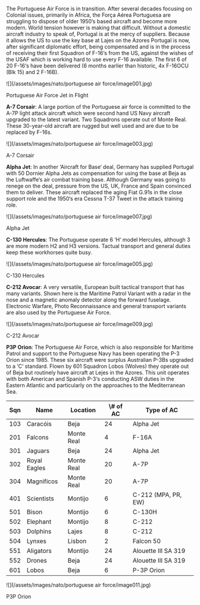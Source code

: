The Portuguese Air Force is in transition. After several decades focusing on Colonial issues, primarily in Africa, the Força Aérea Portuguesa are struggling to dispose of older 1950‘s based aircraft and become more modern. World tension however is making that difficult. Without a domestic aircraft industry to speak of, Portugal is at the mercy of suppliers. Because it allows the US to use the key base at Lajes on the Azores Portugal is now, after significant diplomatic effort, being compensated and is in the process of receiving their first Squadron of F-16‘s from the US, against the wishes of the USAF which is working hard to use every F-16 available. The first 6 of 20 F-16‘s have been delivered (6 months earlier than historic, 4x F-16OCU (Blk 15) and 2 F-16B).

![](/assets/images/nato/portuguese air force/image001.jpg)

Portuguese Air Force Jet in Flight

**A-7 Corsair**: A large portion of the Portuguese air force is committed to the A-7P light attack aircraft which were second hand US Navy aircraft upgraded to the latest variant. Two Squadrons operate out of Monte Real. These 30-year-old aircraft are rugged but well used and are due to be replaced by F-16s.

![](/assets/images/nato/portuguese air force/image003.jpg)

A-7 Corsair

**Alpha Jet**: In another ‘Aircraft for Base‘ deal, Germany has supplied Portugal with 50 Dornier Alpha Jets as compensation for using the base at Beja as the Luftwaffe‘s air combat training base. Although Germany was going to renege on the deal, pressure from the US, UK, France and Spain convinced them to deliver. These aircraft replaced the aging Fiat G.91s in the close support role and the 1950‘s era Cessna T-37 Tweet in the attack training role.

![](/assets/images/nato/portuguese air force/image007.jpg)

Alpha Jet

**C-130 Hercules**: The Portuguese operate 6 ‘H‘ model Hercules, although 3 are more modern H2 and H3 versions. Tactual transport and general duties keep these workhorses quite busy.

![](/assets/images/nato/portuguese air force/image005.jpg)

C-130 Hercules

**C-212 Avocar**: A very versatile, European built tactical transport that has many variants. Shown here is the Maritime Patrol Variant with a radar in the nose and a magnetic anomaly detector along the forward fuselage. Electronic Warfare, Photo Reconnaissance and general transport variants are also used by the Portuguese Air Force.

![](/assets/images/nato/portuguese air force/image009.jpg)

C-212 Avocar

**P3P Orion**: The Portuguese Air Force, which is also responsible for Maritime Patrol and support to the Portuguese Navy has been operating the P-3 Orion since 1985. These six aircraft were surplus Australian P-3Bs upgraded to a ‘C‘ standard. Flown by 601 Squadron Lobos (Wolves) they operate out of Beja but routinely have aircraft at Lejes in the Azores. This unit operates with both American and Spanish P-3‘s conducting ASW duties in the Eastern Atlantic and particularly on the approaches to the Mediterranean Sea.

| Sqn | Name         | Location   | \\# of AC | Type of AC          |
| --- | ------------ | ---------- | --------- | ------------------- |
| 103 | Caracóis     | Beja       | 24        | Alpha Jet           |
| 201 | Falcons      | Monte Real | 4         | F-16A               |
| 301 | Jaguars      | Beja       | 24        | Alpha Jet           |
| 302 | Royal Eagles | Monte Real | 20        | A-7P                |
| 304 | Magnificos   | Monte Real | 20        | A-7P                |
| 401 | Scientists   | Montijo    | 6         | C-212 (MPA, PR, EW) |
| 501 | Bison        | Montijo    | 6         | C-130H              |
| 502 | Elephant     | Montijo    | 8         | C-212               |
| 503 | Dolphins     | Lajes      | 8         | C-212               |
| 504 | Lynxes       | Lisbon     | 2         | Falcon 50           |
| 551 | Aligators    | Montijo    | 24        | Alouette III SA 319 |
| 552 | Drones       | Beja       | 24        | Alouette III SA 319 |
| 601 | Lobos        | Beja       | 6         | P-3P Orion          |

![](/assets/images/nato/portuguese air force/image011.jpg)

P3P Orion
